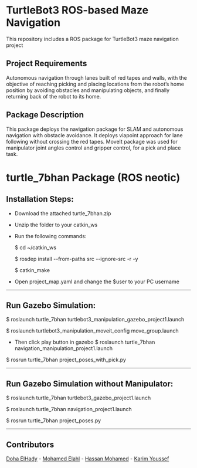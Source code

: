 # TurtleBot3 ROS-based Maze Navigation
This repository includes a ROS package for TurtleBot3 maze navigation project

## Project Requirements 
Autonomous navigation through lanes built of red tapes and walls, with the objective of reaching picking and placing locations from the robot’s home position by avoiding obstacles and manipulating objects, and finally returning back of the robot to its home.

## Package Description
This package deploys the navigation package for SLAM and autonomous navigation with obstacle avoidance. 
It deploys viapoint approach for lane following without crossing the red tapes.
MoveIt package was used for manipulator joint angles control and gripper control, for a pick and place task. 


# turtle_7bhan Package (ROS neotic)

## Installation Steps:
- Download the attached turtle_7bhan.zip
- Unzip the folder to your catkin_ws
- Run the following commands:

	$ cd ~/catkin_ws
  
	$ rosdep install --from-paths src --ignore-src -r -y
  
	$ catkin_make
  
- Open project_map.yaml and change the $user to your PC username
************************************************
## Run Gazebo Simulation:

$ roslaunch turtle_7bhan turtlebot3_manipulation_gazebo_project1.launch

$ roslaunch turtlebot3_manipulation_moveit_config move_group.launch	

- Then click play button in gazebo
$ roslaunch turtle_7bhan navigation_manipulation_project1.launch

$ rosrun turtle_7bhan project_poses_with_pick.py
************************************************
## Run Gazebo Simulation without Manipulator:

$ roslaunch turtle_7bhan turtlebot3_gazebo_project1.launch

$ roslaunch turtle_7bhan navigation_project1.launch

$ rosrun turtle_7bhan project_poses.py
************************************************
## Contributors
[Doha ElHady](https://github.com/DohaElHady) - [Mohamed Elahl](https://github.com/MohamedElahl) - [Hassan Mohamed](https://github.com/Hsnmhmd) - [Karim Youssef](https://github.com/KarimYoussef98)
